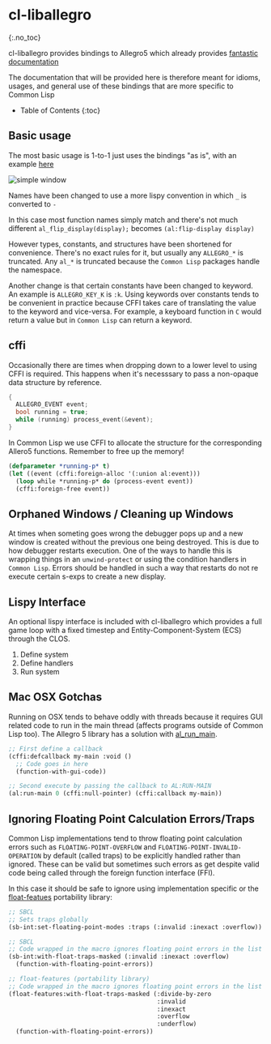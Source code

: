 # cl-liballegro
{:.no_toc}

cl-liballegro provides bindings to Allegro5 which already provides [fantastic documentation](https://liballeg.org/a5docs/trunk/)

The documentation that will be provided here is therefore meant for idioms, usages, and general use of these bindings that are more specific to Common Lisp

* Table of Contents
{:toc}

## Basic usage
The most basic usage is 1-to-1 just uses the bindings "as is", with an example [here](https://github.com/resttime/cl-liballegro/blob/master/examples/simple-window.lisp)

![simple window](https://user-images.githubusercontent.com/2598904/96662425-f3c4cf00-1313-11eb-9e59-807e27697c20.png)

Names have been changed to use a more lispy convention in which `_` is converted to `-`

In this case most function names simply match and there's not much different `al_flip_display(display);` becomes `(al:flip-display display)`

However types, constants, and structures have been shortened for convenience.
There's no exact rules for it, but usually any `ALLEGRO_*` is truncated.
Any `al_*` is truncated because the `Common Lisp` packages handle the namespace.

Another change is that certain constants have been changed to keyword. An example is `ALLEGRO_KEY_K` is `:k`.
Using keywords over constants tends to be convenient in practice because CFFI takes care of translating the value to the keyword and vice-versa.
For example, a keyboard function in `C` would return a value but in `Common Lisp` can return a keyword.

## cffi
Occasionally there are times when dropping down to a lower level to using CFFI is required. This happens when it's necesssary to pass a non-opaque data structure by reference.

```c
{
  ALLEGRO_EVENT event;
  bool running = true;
  while (running) process_event(&event);
}
```

In Common Lisp we use CFFI to allocate the structure for the corresponding Allero5 functions. Remember to free up the memory!
```lisp
(defparameter *running-p* t)
(let ((event (cffi:foreign-alloc '(:union al:event)))
  (loop while *running-p* do (process-event event))
  (cffi:foreign-free event))
```
## Orphaned Windows / Cleaning up Windows
At times when someting goes wrong the debugger pops up and a new window is created without the previous one being destroyed.
This is due to how debugger restarts execution.
One of the ways to handle this is wrapping things in an `unwind-protect` or using the condition handlers in `Common Lisp`.
Errors should be handled in such a way that restarts do not re execute certain s-exps to create a new display.

## Lispy Interface
An optional lispy interface is included with cl-liballegro which provides a full game loop with a fixed timestep and Entity-Component-System (ECS) through the CLOS.

1. Define system
2. Define handlers
3. Run system

## Mac OSX Gotchas
Running on OSX tends to behave oddly with threads because it requires GUI related code to run in the main thread (affects programs outside of Common Lisp too).  The Allegro 5 library has a solution with [al_run_main](https://liballeg.org/a5docs/trunk/misc.html#al_run_main).

```lisp
;; First define a callback
(cffi:defcallback my-main :void ()
  ;; Code goes in here
  (function-with-gui-code))

;; Second execute by passing the callback to AL:RUN-MAIN
(al:run-main 0 (cffi:null-pointer) (cffi:callback my-main))
```

## Ignoring Floating Point Calculation Errors/Traps
Common Lisp implementations tend to throw floating point calculation errors such as `FLOATING-POINT-OVERFLOW` and `FLOATING-POINT-INVALID-OPERATION` by default (called traps) to be explicitly handled rather than ignored.  These can be valid but sometimes such errors as get despite valid code being called through the foreign function interface (FFI).

In this case it should be safe to ignore using implementation specific or the [float-featues](https://github.com/Shinmera/float-features/) portability library:

```lisp
;; SBCL
;; Sets traps globally
(sb-int:set-floating-point-modes :traps (:invalid :inexact :overflow))

;; SBCL
;; Code wrapped in the macro ignores floating point errors in the list
(sb-int:with-float-traps-masked (:invalid :inexact :overflow)
  (function-with-floating-point-errors))

;; float-features (portability library)
;; Code wrapped in the macro ignores floating point errors in the list
(float-features:with-float-traps-masked (:divide-by-zero
                                         :invalid
                                         :inexact
                                         :overflow
                                         :underflow)
  (function-with-floating-point-errors))
```
